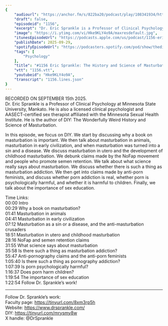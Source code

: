 ```yaml
---
{
	"audiourl": "https://anchor.fm/s/822ba20/podcast/play/108341934/https%3A%2F%2Fd3ctxlq1ktw2nl.cloudfront.net%2Fstaging%2F2025-8-15%2F79b39e18-0629-6731-df95-69bfaf317e89.m4a",
	"draft": false,
	"episodeid": "1156",
	"excerpt": "Dr. Eric Sprankle is a Professor of Clinical Psychology at Minnesota State University, Mankato. He is also a licensed clinical psychologist and AASECT-certified sex therapist affiliated with the Minnesota Sexual Health Institute. He is the author of DIY: The Wonderfully Weird History and Science of Masturbation.",
	"image": "https://i.ytimg.com/vi/Hke9KLY4o9A/maxresdefault.jpg",
	"itunesEpisodeUrl": "https://podcasts.apple.com/us/podcast/1156-eric-sprankle-the-history-and-science/id1451347236?i=1000729151668&uo=4",
	"publishDate": 2025-09-29,
	"spotifyEpisodeUrl": "https://podcasters.spotify.com/pod/show/thedissenter/episodes/1156-Eric-Sprankle-The-History-and-Science-of-Masturbation-and-Pornography-e388r7e",
	"tags": [
		"Psychology"
	],
	"title": "#1156 Eric Sprankle: The History and Science of Masturbation and Pornography",
	"vtt": "1156.vtt",
	"youtubeid": "Hke9KLY4o9A",
	"transcript": "1156.lines.json"
}
---
```

RECORDED ON SEPTEMBER 15th 2025.  
Dr. Eric Sprankle is a Professor of Clinical Psychology at Minnesota State University, Mankato. He is also a licensed clinical psychologist and AASECT-certified sex therapist affiliated with the Minnesota Sexual Health Institute. He is the author of DIY: The Wonderfully Weird History and Science of Masturbation.

In this episode, we focus on DIY. We start by discussing why a book on masturbation is important. We then talk about masturbation in animals, masturbation in early civilization, and when masturbation was turned into a sin and a disease. We discuss masturbation in utero and the development of childhood masturbation. We debunk claims made by the NoFap movement and people who promote semen retention. We talk about what science really says about masturbation. We discuss whether there is such a thing as masturbation addiction. We then get into claims made by anti-porn feminists, and discuss whether porn addiction is real, whether porn is psychologically harmful, and whether it is harmful to children. Finally, we talk about the importance of sex education.

Time Links:  
<time>00:00</time> Intro  
<time>00:29</time> Why a book on masturbation?  
<time>01:41</time> Masturbation in animals  
<time>04:41</time> Masturbation in early civilization  
<time>07:12</time> Masturbation as a sin or a disease, and the anti-masturbation crusaders  
<time>18:51</time> Masturbation in utero and childhood masturbation  
<time>28:16</time> NoFap and semen retention claims  
<time>31:55</time> What science says about masturbation  
<time>35:58</time> Is there such a thing as masturbation addiction?  
<time>55:47</time> Anti-pornography claims and the anti-porn feminists  
<time>1:05:40</time> Is there such a thing as pornography addiction?  
<time>1:07:39</time> Is porn psychologically harmful?  
<time>1:16:37</time> Does porn harm children?  
<time>1:19:54</time> The importance of sex education  
<time>1:22:54</time> Follow Dr. Sprankle’s work!

---

Follow Dr. Sprankle’s work:  
Faculty page: https://tinyurl.com/8xm3rp5h  
Website: https://www.drsprankle.com/  
DIY: https://tinyurl.com/mrysmy8w  
X handle: @DrSprankle
